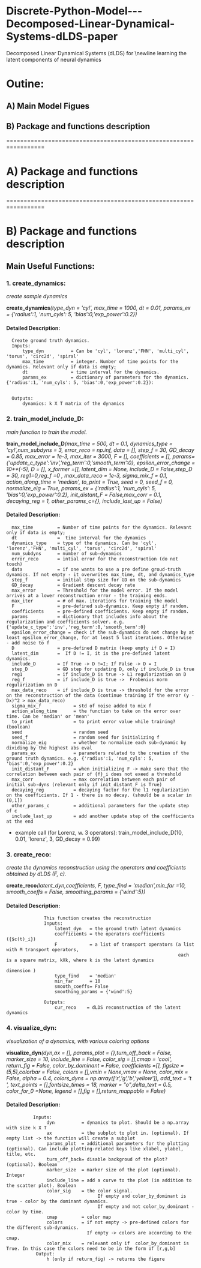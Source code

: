 # Discrete-Python-Model---Decomposed-Linear-Dynamical-Systems-dLDS-paper
Decomposed Linear Dynamical Systems (dLDS) for \newline  learning the latent components of neural dynamics

# Outine:
## A) Main Model Figues
## B) Package and functions description

=================================================================
# A) Package and functions description

=================================================================
# B) Package and functions description

## Main Useful Functions:

### 1. create_dynamics:
_create sample dynamics_



**create_dynamics**_(type_dyn = 'cyl', max_time = 1000, dt = 0.01, params_ex = {'radius':1, 'num_cyls': 5, 'bias':0,'exp_power':0.2})_

#### Detailed Description:
      Create ground truth dynamics. 
      Inputs:
          type_dyn          = Can be 'cyl', 'lorenz','FHN', 'multi_cyl', 'torus', 'circ2d', 'spiral'
          max_time          = integer. Number of time points for the dynamics. Relevant only if data is empty;
          dt                = time interval for the dynamics.
          params_ex         = dictionary of parameters for the dynamics.  {'radius':1, 'num_cyls': 5, 'bias':0,'exp_power':0.2}):
    
      
      Outputs:
          dynamics: k X T matrix of the dynamics 




### 2. train_model_include_D:
_main function to train the model._

**train_model_include_D**_(max_time = 500, dt = 0.1, dynamics_type = 'cyl',num_subdyns = 3, 
                          error_reco = np.inf,  data = [], step_f = 30, GD_decay = 0.85, max_error = 1e-3, 
                          max_iter = 3000, F = [], coefficients = [], params= {'update_c_type':'inv','reg_term':0,'smooth_term':0}, 
                          epsilon_error_change = 10**(-5), D = [], x_former =[], latent_dim = None, include_D  = False,step_D = 30, reg1=0,reg_f =0 , 
                          max_data_reco = 1e-3,  sigma_mix_f = 0.1,  action_along_time = 'median', to_print = True, seed = 0, seed_f = 0, 
                          normalize_eig  = True,  params_ex = {'radius':1, 'num_cyls': 5, 'bias':0,'exp_power':0.2}, 
                          init_distant_F = False,max_corr = 0.1, decaying_reg = 1, other_params_c={}, include_last_up = False)_

#### Detailed Description:
      max_time         = Number of time points for the dynamics. Relevant only if data is empty;
      dt               =  time interval for the dynamics
      dynamics_type    = type of the dynamics. Can be 'cyl', 'lorenz','FHN', 'multi_cyl', 'torus', 'circ2d', 'spiral'
      num_subdyns      = number of sub-dynamics
      error_reco       = intial error for the reconstruction (do not touch)
      data             = if one wants to use a pre define groud-truth dynamics. If not empty - it overwrites max_time, dt, and dynamics_type
      step_f           = initial step size for GD on the sub-dynamics
      GD_decay         = Gradient descent decay rate
      max_error        = Threshold for the model error. If the model arrives at a lower reconstruction error - the training ends.
      max_iter         = # of max. iterations for training the model
      F                = pre-defined sub-dynamics. Keep empty if random.
      coefficients     = pre-defined coefficients. Keep empty if random.
      params           = dictionary that includes info about the regularization and coefficients solver. e.g. {'update_c_type':'inv','reg_term':0,'smooth_term':0}
      epsilon_error_change = check if the sub-dynamics do not change by at least epsilon_error_change, for at least 5 last iterations. Otherwise - add noise to f
      D                = pre-defined D matrix (keep empty if D = I)
      latent_dim       =  If D != I, it is the pre-defined latent dynamics.
      include_D        = If True -> D !=I; If False -> D = I
      step_D           = GD step for updating D, only if include_D is true
      reg1             = if include_D is true -> L1 regularization on D
      reg_f            = if include_D is true ->  Frobenius norm regularization on D
      max_data_reco    = if include_D is true -> threshold for the error on the reconstruction of the data (continue training if the error (y - Dx)^2 > max_data_reco)
      sigma_mix_f            = std of noise added to mix f
      action_along_time      = the function to take on the error over time. Can be 'median' or 'mean'
      to_print               = to print error value while training? (boolean)
      seed                   = random seed
      seed_f                 = random seed for initializing f
      normalize_eig          = whether to normalize each sub-dynamic by dividing by the highest abs eval
      params_ex              = parameters related to the creation of the ground truth dynamics. e.g. {'radius':1, 'num_cyls': 5, 'bias':0,'exp_power':0.2}
      init_distant_F         = when initializing F -> make sure that the correlation between each pair of {f}_i does not exeed a threshold
      max_corr               = max correlation between each pair of initial sub-dyns (relevant only if init_distant_F is True)
      decaying_reg           = decaying factor for the l1 regularization on the coefficients. If 1 - there is no decay. (should be a scalar in (0,1])
      other_params_c         = additional parameters for the update step of c
      include_last_up        = add another update step of the coefficients at the end
      
* example call (for Lorenz, w. 3 operators):       train_model_include_D(10, 0.01, 'lorenz', 3, GD_decay = 0.99)



### 3. create_reco: 
_create the dynamics reconstruction using the operators and coefficients obtained by dLDS (F, c)._


**create_reco**_(latent_dyn,coefficients, F, type_find = 'median',min_far =10, smooth_coeffs = False,
          smoothing_params = {'wind':5})_
#### Detailed Description:                
                  This function creates the reconstruction 
                  Inputs:
                      latent_dyn   = the ground truth latent dynamics
                      coefficients = the operators coefficients ({$c(t)_i})
                      F            = a list of transport operators (a list with M transport operators, 
                                                                    each is a square matrix, kXk, where k is the latent dynamics
                                                                    dimension )
                      type_find    = 'median'
                      min_far      = 10
                      smooth_coeffs= False
                      smoothing_params = {'wind':5}

                  Outputs:
                      cur_reco    = dLDS reconstruction of the latent dynamics
                      


### 4. visualize_dyn:
_visualization of a dynamics, with various coloring options_ 
     

**visualize_dyn**_(dyn,ax = [], params_plot = {},turn_off_back = False, marker_size = 10, include_line = False, 
            color_sig = [],cmap = 'cool', return_fig = False, color_by_dominant = False, coefficients =[],
            figsize = (5,5),colorbar = False, colors = [],vmin = None,vmax = None, color_mix = False, alpha = 0.4,
            colors_dyns = np.array(['r','g','b','yellow']), add_text = 't ', text_points = [],fontsize_times = 18, 
            marker = "o",delta_text = 0.5, color_for_0 =None, legend = [],fig = [],return_mappable = False)_
#### Detailed Description:                
              Inputs:
                   dyn          = dynamics to plot. Should be a np.array with size k X T
                   ax           = the subplot to plot in. (optional). If empty list -> the function will create a subplot
                   params_plot  = additional parameters for the plotting (optional). Can include plotting-related keys like xlabel, ylabel, title, etc.
                   turn_off_back= disable backgroud of the plot? (optional). Boolean
                   marker_size  = marker size of the plot (optional). Integer
                   include_line = add a curve to the plot (in addition to the scatter plot). Boolean
                   color_sig    = the color signal. 
                                      If empty and color_by_dominant is true - color by the dominant dynamics. 
                                      If empty and not color_by_dominant - color by time.
                   cmap         = color map
                   colors       = if not empty -> pre-defined colors for the different sub-dynamics. 
                                  If empty -> colors are according to the cmap.
                   color_mix    = relevant only if  color_by_dominant is True. In this case the colors need to be in the form of [r,g,b]
               Output:   
                   h (only if return_fig) -> returns the figure   
                
